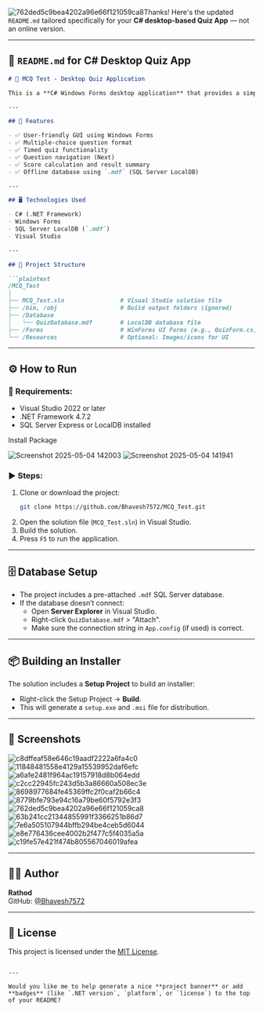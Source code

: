 ![762ded5c9bea4202a96e66f121059ca8](https://github.com/user-attachments/assets/f37b05b0-c7dd-4835-ad76-be24284556fa)Thanks! Here's the updated `README.md` tailored specifically for your **C# desktop-based Quiz App** — not an online version.

---

## 📝 `README.md` for C# Desktop Quiz App

```markdown
# 🧠 MCQ Test - Desktop Quiz Application

This is a **C# Windows Forms desktop application** that provides a simple and interactive environment for taking multiple-choice quizzes. It is designed for offline use — no internet connection is required.

---

## 🚀 Features

- ✅ User-friendly GUI using Windows Forms
- ✅ Multiple-choice question format
- ✅ Timed quiz functionality
- ✅ Question navigation (Next)
- ✅ Score calculation and result summary
- ✅ Offline database using `.mdf` (SQL Server LocalDB)

---

## 🖥️ Technologies Used

- C# (.NET Framework)
- Windows Forms
- SQL Server LocalDB (`.mdf`)
- Visual Studio

---

## 📁 Project Structure

```plaintext
/MCQ_Test
│
├── MCQ_Test.sln                # Visual Studio solution file
├── /bin, /obj                  # Build output folders (ignored)
├── /Database
│   └── QuizDatabase.mdf        # LocalDB database file
├── /Forms                      # WinForms UI Forms (e.g., QuizForm.cs, ResultForm.cs)
└── /Resources                  # Optional: Images/icons for UI
```

---

## ⚙️ How to Run

### 🔧 Requirements:

- Visual Studio 2022 or later
- .NET Framework 4.7.2
- SQL Server Express or LocalDB installed

Install Package

![Screenshot 2025-05-04 142003](https://github.com/user-attachments/assets/12d0588f-8862-4c18-be87-f9cd42ff0007)
![Screenshot 2025-05-04 141941](https://github.com/user-attachments/assets/87c61649-8667-4342-8257-c8c4c41aaf82)

### ▶️ Steps:

1. Clone or download the project:
   ```bash
   git clone https://github.com/Bhavesh7572/MCQ_Test.git
   ```
2. Open the solution file (`MCQ_Test.sln`) in Visual Studio.
3. Build the solution.
4. Press `F5` to run the application.

---

## 🗄️ Database Setup

- The project includes a pre-attached `.mdf` SQL Server database.
- If the database doesn’t connect:
  - Open **Server Explorer** in Visual Studio.
  - Right-click `QuizDatabase.mdf` > "Attach".
  - Make sure the connection string in `App.config` (if used) is correct.

---

## 📦 Building an Installer

The solution includes a **Setup Project** to build an installer:
- Right-click the Setup Project → **Build**.
- This will generate a `setup.exe` and `.msi` file for distribution.

---

## 📸 Screenshots

![c8dffeaf58e646c19aadf2222a6fa4c0](https://github.com/user-attachments/assets/b0292f95-018c-43d4-a6fa-5be7a0d7b85a)
![11848481558e4129a15539952daf6efc](https://github.com/user-attachments/assets/73513cd3-bd1d-4365-9318-2e1be7a5b671)
![a6afe2481f964ac19157918d8b064edd](https://github.com/user-attachments/assets/44f11756-dd93-4376-9024-1edbb0393f89)
![c2cc22945fc243d5b3a86660a508ec3e](https://github.com/user-attachments/assets/8cf29e78-f04e-468f-b552-2145c4e5281a)
![8698977684fe45369ffc2f0caf2b66c4](https://github.com/user-attachments/assets/982f6198-8b9d-4124-b16f-9984a18e764e)
![8779bfe793e94c16a79be60f5792e3f3](https://github.com/user-attachments/assets/9a58244b-51a3-456e-80ae-def9c53a1cc1)
![762ded5c9bea4202a96e66f121059ca8](https://github.com/user-attachments/assets/cc88dbcc-d732-4dcd-afe8-45848c1d7f13)
![63b241cc21344855991f3366251b86d7](https://github.com/user-attachments/assets/09fab838-d918-4694-a084-9555b49f6ef7)
![7e6a505107944bffb294be4ceb5d6044](https://github.com/user-attachments/assets/2bb64dcd-e4ab-490d-a7de-1dd2d44398c7)
![e8e776436cee4002b2f477c5f4035a5a](https://github.com/user-attachments/assets/066c81a8-97be-4819-ab08-758c0f0998ae)
![c19fe57e421f474b805567046019afea](https://github.com/user-attachments/assets/dafb418a-d6be-4a05-9d56-95f4fa003530)

---

## 🙋‍♂️ Author

**Rathod**  
GitHub: [@Bhavesh7572](https://github.com/Bhavesh7572)

---

## 📄 License

This project is licensed under the [MIT License](LICENSE).
```

---

Would you like me to help generate a nice **project banner** or add **badges** (like `.NET version`, `platform`, or `license`) to the top of your README?
